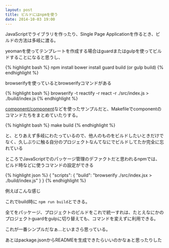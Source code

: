```yaml
---
layout: post
title: ビルドにはnpmを使う
date: 2014-10-03 19:00
---
```


JavaScriptでライブラリを作ったり、Single Page Applicationを作るとき、ビルドの方法は多岐に渡る。

yeomanを使ってテンプレートを作成する場合はguardまたはgulpを使ってビルドすることになると思うし、

{% highlight bash %}
npm install
bower install
guard build (or gulp build)
{% endhighlight %}


browserifyを使っているとbrowserifyコマンドがある

{% highlight bash %}
browserify -t reactify -r react -r ./src/index.js > ./build/index.js
{% endhighlight %}


[component/component](https://github.com/component/component)などを使ったサンプルだと、Makefileでcomponentのコマンドたちをまとめていたりする。

{% highlight bash %}
make build
{% endhighlight %}


と、とりあえず多岐にわたっているので、他人のものをビルドしたいときだけでなく、久しぶりに触る自分のプロジェクトなんてなにでビルドしてたか完全に忘れている

ところでJavaScriptでのパッケージ管理のデファクトだと思われるnpmでは、ビルド時などに使うコマンドの設定ができる


{% highlight json %}
{
  "scripts": {
    "build": "browserify ./src/index.jsx > ./build/index.js"
  }
}
{% endhighlight %}

例えばこんな感じ

これでbuild時に `npm run build`とできる。

全てをパッケージ、プロジェクトのビルドをこれで統一すれは、たとえなにかのプロジェクトguardをgulpに切り替えても、コマンドを変えずに利用できる。

これが一番シンプルだなぁ...といまさら思っている。

あとはpackage.jsonからREADMEを生成できたらいいのかなぁと思ったりした

